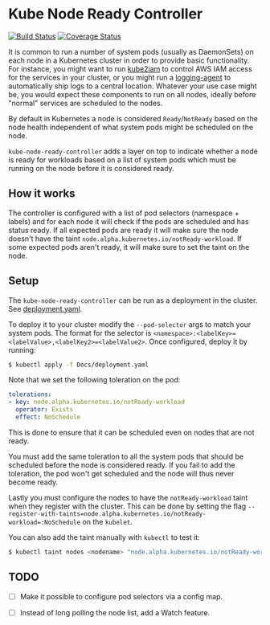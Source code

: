 # Kube Node Ready Controller
[![Build Status](https://travis-ci.org/mikkeloscar/kube-node-ready-controller.svg?branch=master)](https://travis-ci.org/mikkeloscar/kube-node-ready-controller)
[![Coverage Status](https://coveralls.io/repos/github/mikkeloscar/kube-node-ready-controller/badge.svg)](https://coveralls.io/github/mikkeloscar/kube-node-ready-controller)

It is common to run a number of system pods (usually as DaemonSets) on each
node in a Kubernetes cluster in order to provide basic functionality. For
instance, you might want to run [kube2iam][kube2iam] to control AWS IAM access
for the services in your cluster, or you might run a
[logging-agent][logging-agent] to automatically ship logs to a central
location. Whatever your use case might be, you would expect these components to
run on all nodes, ideally before "normal" services are scheduled to the nodes.

By default in Kubernetes a node is considered `Ready`/`NotReady` based
on the node health independent of what system pods might be scheduled on the
node.

`kube-node-ready-controller` adds a layer on top to indicate whether a
node is ready for workloads based on a list of system pods which must be
running on the node before it is considered ready.

## How it works

The controller is configured with a list of pod selectors (namespace + labels) and
for each node it will check if the pods are scheduled and has status ready. If
all expected pods are ready it will make sure the node doesn't have the taint
`node.alpha.kubernetes.io/notReady-workload`. If some expected pods aren't
ready, it will make sure to set the taint on the node.

## Setup

The `kube-node-ready-controller` can be run as a deployment in the cluster. See
[deployment.yaml](/Docs/deployment.yaml).

To deploy it to your cluster modify the `--pod-selector` args to match your
system pods. The format for the selector is
`<namespace>:<labelKey>=<labelValue>,<labelKey2>=<labelValue2>`. Once
configured, deploy it by running:

```bash
$ kubectl apply -f Docs/deployment.yaml
```

Note that we set the following toleration on the pod:

```yaml
tolerations:
- key: node.alpha.kubernetes.io/notReady-workload
  operator: Exists
  effect: NoSchedule
```

This is done to ensure that it can be scheduled even on nodes that are not
ready.

You must add the same toleration to all the system pods that should be
scheduled before the node is considered ready. If you fail to add the
toleration, the pod won't get scheduled and the node will thus never become
ready.

Lastly you must configure the nodes to have the `notReady-workload` taint when
they register with the cluster. This can be done by setting the flag
`--register-with-taints=node.alpha.kubernetes.io/notReady-workload=:NoSchedule`
on the `kubelet`.

You can also add the taint manually with `kubectl` to test it:

```bash
$ kubectl taint nodes <nodename> "node.alpha.kubernetes.io/notReady-workload=:NoSchedule"
```

## TODO

* [ ] Make it possible to configure pod selectors via a config map.
* [ ] Instead of long polling the node list, add a Watch feature.


[kube2iam]: https://github.com/jtblin/kube2iam
[logging-agent]: https://github.com/zalando-incubator/kubernetes-log-watcher
